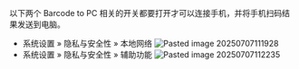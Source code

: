 以下两个 Barcode to PC 相关的开关都要打开才可以连接手机，并将手机扫码结果发送到电脑。

- 系统设置 » 隐私与安全性 » 本地网络
    ![Pasted image 20250707111928](https://lib.zhaiduting.work.gd/uPic/Pasted%20image%2020250707111928.png)
- 系统设置 » 隐私与安全性 » 辅助功能
    ![Pasted image 20250707112235](https://lib.zhaiduting.work.gd/uPic/Pasted%20image%2020250707112235.png)
